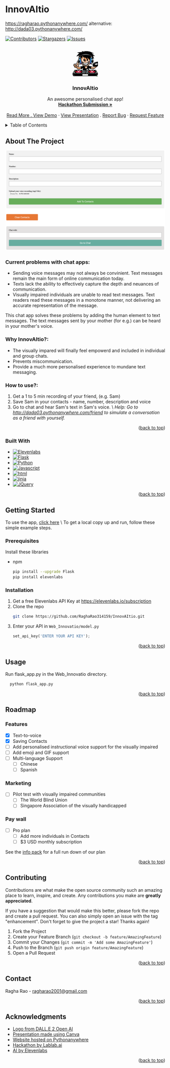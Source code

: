 # InnovAItio

https://ragharao.pythonanywhere.com/
alternative: http://dada03.pythonanywhere.com/



<!-- Improved compatibility of back to top link: See: https://github.com/othneildrew/Best-README-Template/pull/73 -->
<a name="readme-top"></a>
<!--
*** Thanks for checking out the Best-README-Template. If you have a suggestion
*** that would make this better, please fork the repo and create a pull request
*** or simply open an issue with the tag "enhancement".
*** Don't forget to give the project a star!
*** Thanks again! Now go create something AMAZING! :D
-->



<!-- PROJECT SHIELDS -->
<!--
*** I'm using markdown "reference style" links for readability.
*** Reference links are enclosed in brackets [ ] instead of parentheses ( ).
*** See the bottom of this document for the declaration of the reference variables
*** for contributors-url, forks-url, etc. This is an optional, concise syntax you may use.
*** https://www.markdownguide.org/basic-syntax/#reference-style-links
-->
[![Contributors][contributors-shield]][contributors-url]
[![Stargazers][stars-shield]][stars-url]
[![Issues][issues-shield]][issues-url]



<!-- PROJECT LOGO -->
<br />
<div align="center">
  <a href="https://github.com/RaghaRao314159/InnovAItio">
    <img src="images/logo.png" alt="Logo" width="80" height="80">
  </a>

  <h3 align="center">InnovAItio</h3>

  <p align="center">
    An awesome personalised chat app!
    <br />
    <a href="https://lablab.ai/event/eleven-labs-ai-hackathon/innovaitio/innovaitio-the-personalised-chat-app"><strong>Hackathon Submission »</strong></a>
    <br />
    <br />
    <a href="https://github.com/RaghaRao314159/InnovAItio/blob/67b093642f285768981b217163e14a1c2477aebe/InnovAItio.pdf">Read More
    .
    <a href="https://github.com/RaghaRao314159/InnovAItio/blob/83e41ee12fd818c32c4d18c0288a21263f1761c8/InnovAItio%20Demo.mp4">View Demo</a>
    ·
    <a href="https://github.com/RaghaRao314159/InnovAItio/blob/67b093642f285768981b217163e14a1c2477aebe/peresentation.mp4">View Presentation</a>
    .
    <a href="https://github.com/othneildrew/Best-README-Template/issues">Report Bug</a>
    ·
    <a href="https://github.com/othneildrew/Best-README-Template/issues">Request Feature</a>
  </p>
</div>



<!-- TABLE OF CONTENTS -->
<details>
  <summary>Table of Contents</summary>
  <ol>
    <li>
      <a href="#about-the-project">About The Project</a>
      <ul>
        <li><a href="#built-with">Built With</a></li>
      </ul>
    </li>
    <li>
      <a href="#getting-started">Getting Started</a>
      <ul>
        <li><a href="#prerequisites">Prerequisites</a></li>
        <li><a href="#installation">Installation</a></li>
      </ul>
    </li>
    <li><a href="#usage">Usage</a></li>
    <li><a href="#roadmap">Roadmap</a></li>
    <li><a href="#contributing">Contributing</a></li>
    <li><a href="#license">License</a></li>
    <li><a href="#contact">Contact</a></li>
    <li><a href="#acknowledgments">Acknowledgments</a></li>
  </ol>
</details>



<!-- ABOUT THE PROJECT -->
## About The Project

[![Product Name Screen Shot][product-screenshot]](http://dada03.pythonanywhere.com/)

### Current problems with chat apps:
* Sending voice messages may not always be convinient. Text messages remain the main form of online communication today.
* Texts lack the ability to effectively capture the depth and neuances of communication.
* Visually impaired individuals are unable to read text messages. Text readers read these messages in a monotone manner, not delivering an accurate representation of the message.
     
This chat app solves these problems by adding the human element to text messages. The text messages sent by your mother (for e.g.) can be heard in your mother's voice.

### Why InnovAItio?:
* The visually impared will finally feel empowerd and included in individual and group chats.
* Prevents miscommunication.
* Provide a much more personalised experience to mundane text messaging.

### How to use?:
1. Get a 1 to 5 min recording of your friend, (e.g. Sam)
2. Save Sam in your contacts - name, number, description and voice 
3. Go to chat and hear Sam's text in Sam's voice. \\
_Help: Go to http://dada03.pythonanywhere.com/friend to simulate a conversation as a friend with yourself._

<p align="right">(<a href="#readme-top">back to top</a>)</p>


### Built With

* [![Elevenlabs][Elevenlabs]][Elevenlabs-url]
* [![Flask][Flask]][Flask-url]
* [![Python][Python]][Python-url]
* [![Javascript][Javascript]][Javascript-url]
* [![html][html]][html-url]
* [![jinja][jinja]][jinja-url]
* [![JQuery][JQuery.com]][JQuery-url]

<p align="right">(<a href="#readme-top">back to top</a>)</p>



<!-- GETTING STARTED -->
## Getting Started

To use the app, [click here](http://dada03.pythonanywhere.com/) \\
To get a local copy up and run, follow these simple example steps.

### Prerequisites

Install these libraries
* npm
  ```sh
  pip install --upgrade Flask
  pip install elevenlabs
  ```

### Installation


1. Get a free Elevenlabs API Key at https://elevenlabs.io/subscription
2. Clone the repo
   ```sh
   git clone https://github.com/RaghaRao314159/InnovAItio.git
   ```
4. Enter your API in `Web_Innovatio/model.py`
   ```py
   set_api_key('ENTER YOUR API KEY');
   ```

<p align="right">(<a href="#readme-top">back to top</a>)</p>



<!-- USAGE EXAMPLES -->
## Usage

Run flask_app.py in the Web_Innovatio directory. 
 ```sh
   python flask_app.py
   ```

<p align="right">(<a href="#readme-top">back to top</a>)</p>



<!-- ROADMAP -->
## Roadmap

### Features
- [x] Text-to-voice
- [x] Saving Contacts 
- [ ] Add personalised instructional voice support for the visually impaired
- [ ] Add emoji and GIF support
- [ ] Multi-language Support
    - [ ] Chinese
    - [ ] Spanish

### Marketing
- [ ] Pilot test with visually impaired communities
    - [ ] The World Blind Union
    - [ ] Singapore Association of the visually handicapped

### Pay wall
- [ ] Pro plan
    - [ ] Add more individuals in Contacts
    - [ ] $3 USD monthly subscription

See the [info pack](https://github.com/RaghaRao314159/InnovAItio/blob/67b093642f285768981b217163e14a1c2477aebe/InnovAItio.pdf) for a full run down of our plan

<p align="right">(<a href="#readme-top">back to top</a>)</p>



<!-- CONTRIBUTING -->
## Contributing

Contributions are what make the open source community such an amazing place to learn, inspire, and create. Any contributions you make are **greatly appreciated**.

If you have a suggestion that would make this better, please fork the repo and create a pull request. You can also simply open an issue with the tag "enhancement".
Don't forget to give the project a star! Thanks again!

1. Fork the Project
2. Create your Feature Branch (`git checkout -b feature/AmazingFeature`)
3. Commit your Changes (`git commit -m 'Add some AmazingFeature'`)
4. Push to the Branch (`git push origin feature/AmazingFeature`)
5. Open a Pull Request

<p align="right">(<a href="#readme-top">back to top</a>)</p>


<!-- CONTACT -->
## Contact

Ragha Rao - ragharao2001@gmail.com

<p align="right">(<a href="#readme-top">back to top</a>)</p>



<!-- ACKNOWLEDGMENTS -->
## Acknowledgments

* [Logo from DALL.E 2 Open AI](https://openai.com/dall-e-2)
* [Presentation made using Canva](https://www.canva.com)
* [Website hosted on Pythonanywhere](https://www.pythonanywhere.com)
* [Hackathon by Lablab.ai](https://lablab.ai)
* [AI by Elevenlabs](https://elevenlabs.io/speech-synthesis)

<p align="right">(<a href="#readme-top">back to top</a>)</p>



<!-- MARKDOWN LINKS & IMAGES -->
<!-- https://www.markdownguide.org/basic-syntax/#reference-style-links -->
[contributors-shield]: https://img.shields.io/github/contributors/RaghaRao314159/InnovAItio.svg?style=for-the-badge
[contributors-url]: https://github.com/RaghaRao314159/InnovAItio/graphs/contributors
[stars-shield]: https://img.shields.io/github/stars/RaghaRao314159/InnovAItio.svg?style=for-the-badge
[stars-url]: https://github.com/RaghaRao314159/InnovAItio/stargazers
[issues-shield]: https://img.shields.io/github/issues/RaghaRao314159/InnovAItio.svg?style=for-the-badge
[issues-url]: https://github.com/RaghaRao314159/InnovAItio/issues
[product-screenshot]: images/screenshot.png
[Elevenlabs]: https://img.shields.io/badge/11ElevenLabs-ff0000
[Elevenlabs-url]: https://elevenlabs.io/speech-synthesis
[Flask]: https://img.shields.io/badge/flask-%23000.svg?style=for-the-badge&logo=flask&logoColor=white
[Flask-url]: https://flask.palletsprojects.com/en/2.3.x/
[Python]: https://img.shields.io/badge/python-3670A0?style=for-the-badge&logo=python&logoColor=ffdd54
[Python-url]: https://www.python.org
[Javascript]: https://img.shields.io/badge/javascript-%23323330.svg?style=for-the-badge&logo=javascript&logoColor=%23F7DF1E
[Javascript-url]: [https://vuejs.org/](https://www.javascript.com)
[html]: https://img.shields.io/badge/html5-%23E34F26.svg?style=for-the-badge&logo=html5&logoColor=white
[html-url]: https://html.com
[jinja]: https://img.shields.io/badge/jinja-white.svg?style=for-the-badge&logo=jinja&logoColor=black
[jinja-url]: https://jinja.palletsprojects.com/en/3.1.x/
[JQuery.com]: https://img.shields.io/badge/jQuery-0769AD?style=for-the-badge&logo=jquery&logoColor=white
[JQuery-url]: https://jquery.com 
